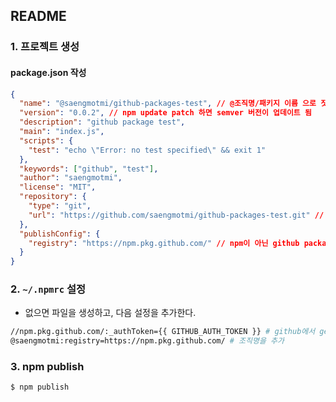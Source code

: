 ## README

### 1. 프로젝트 생성

#### package.json 작성

```json
{
  "name": "@saengmotmi/github-packages-test", // @조직명/패키지 이름 으로 짓고, 소문자로만 사용
  "version": "0.0.2", // npm update patch 하면 semver 버전이 업데이트 됨
  "description": "github package test",
  "main": "index.js",
  "scripts": {
    "test": "echo \"Error: no test specified\" && exit 1"
  },
  "keywords": ["github", "test"],
  "author": "saengmotmi",
  "license": "MIT",
  "repository": {
    "type": "git",
    "url": "https://github.com/saengmotmi/github-packages-test.git" // 레파지토리 주소
  },
  "publishConfig": {
    "registry": "https://npm.pkg.github.com/" // npm이 아닌 github package로 배포
  }
}
```

### 2. `~/.npmrc` 설정

- 없으면 파일을 생성하고, 다음 설정을 추가한다.

```bash
//npm.pkg.github.com/:_authToken={{ GITHUB_AUTH_TOKEN }} # github에서 generate한 token (repo, write/read:packages 권한이 필요)
@saengmotmi:registry=https://npm.pkg.github.com/ # 조직명을 추가
```

### 3. npm publish

```bash
$ npm publish
```
